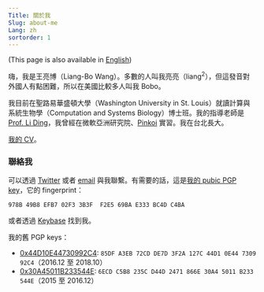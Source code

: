 ```yaml
---
Title: 關於我
Slug: about-me
Lang: zh
sortorder: 1
---
```


(This page is also available in [English](./))

嗨，我是王亮博（Liang-Bo Wang）。多數的人叫我亮亮（liang<sup>2</sup>），但這發音對外國人有點困難，所以在美國比較多人叫我 Bobo。

我目前在聖路易華盛頓大學（Washington University in St. Louis）就讀計算與系統生物學（Computation and Systems Biology）博士班。我的指導老師是 [Prof. Li Ding][dinglab]，我曾經在微軟亞洲研究院、[Pinkoi] 實習。我在台北長大。

[我的 CV](/CV.pdf)。

[dinglab]: http://dinglab.wustl.edu/
[Pinkoi]: http://www.pinkoi.com/


### 聯絡我
可以透過 [Twitter] 或者 [email] 與我聯繫。有需要的話，這是[我的 pubic PGP key](/0x69BAE333BC4DC4BA.pub.asc)，它的 fingerprint：

```
978B 49B8 EFB7 02F3 3B3F  F2E5 69BA E333 BC4D C4BA
```

或者透過 [Keybase] 找到我。

[Twitter]: https://twitter.com/ccwang002
[email]: mailto:me+blog@liang2.tw
[Keybase]: https://keybase.io/liang2

我的舊 PGP keys：

- [0x44D10E44730992C4](/730992C4.pub.asc): `85DF A3EB 72CD DE7D 3F2A 127C 44D1 0E44 7309 92C4`（2016.12 至 2018.10）
- [0x30A45011B233544E](/B233544E.pub.asc): `6ECD C5B8 235C D44D 2471 866E 30A4 5011 B233 544E`（2015 至 2016.12）
